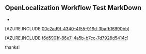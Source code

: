 ## OpenLocalization Workflow Test MarkDown
* 

[AZURE.INCLUDE [00c2ad9f-4340-4f55-916d-3bafb16890bb](calleeMd1.md)]



[AZURE.INCLUDE [f6d5901f-86e7-4a5b-b7cc-7d7928d5414c](calleeMd2.md)]

 
thanks!